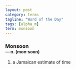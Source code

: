 ```yaml
---
layout: post
category: terms
tagline: "Word of the Day"
tags: [alpha_m]
term: monsoon
---
```


<h3>Monsoon<br/> <small>&mdash; n. (mon<span>&middot;</span>soon)</small></h3>
<p><ol>
<li>a Jamaican estimate of time</li>
</ol></p>
